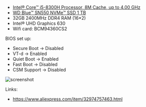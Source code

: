 

* [Intel® Core™ i5-8300H Processor, 8M Cache, up to 4.00 GHz](https://ark.intel.com/content/www/us/en/ark/products/134876/intel-core-i5-8300h-processor-8m-cache-up-to-4-00-ghz.html)
* [WD Blue™ SN550 NVMe™ SSD 1 TB](https://shop.westerndigital.com/zh-cn/products/internal-drives/wd-blue-sn550-nvme-ssd)
* 32GB 2400MHz DDR4 RAM (16*2)
* Intel® UHD Graphics 630
* Wifi card: BCM94360CS2

BIOS set up:
* Secure Boot -> Disabled
* VT-d -> Enabled
* Quiet Boot -> Enabled
* Fast Boot -> Disabled
* CSM Support -> Disabled

![screenshot](https://user-images.githubusercontent.com/1567518/127012621-ef7a6d4b-8930-4911-afbe-1a8752ab8dc8.png)

Links:
* https://www.aliexpress.com/item/32974757463.html

